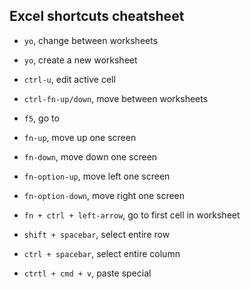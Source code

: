## Excel shortcuts cheatsheet

- `yo`, change between worksheets
- `yo`, create a new worksheet
- `ctrl-u`, edit active cell
- `ctrl-fn-up/down`, move between worksheets

- `f5`, go to
- `fn-up`, move up one screen
- `fn-down`, move down one screen
- `fn-option-up`, move left one screen
- `fn-option-down`, move right one screen

- `fn + ctrl + left-arrow`, go to first cell in worksheet
- `shift + spacebar`, select entire row
- `ctrl + spacebar`, select entire column

- `ctrtl + cmd + v`, paste special
